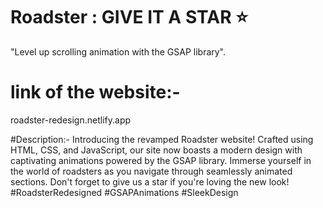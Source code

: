 # Roadster : GIVE IT A STAR ⭐

"Level up scrolling animation with the GSAP library".
# link of the website:-

roadster-redesign.netlify.app

#Description:-
Introducing the revamped Roadster website! Crafted using HTML, CSS, and JavaScript, our site now boasts a modern design with captivating animations powered by the GSAP library. Immerse yourself in the world of roadsters as you navigate through seamlessly animated sections. Don't forget to give us a star if you're loving the new look! #RoadsterRedesigned #GSAPAnimations #SleekDesign
